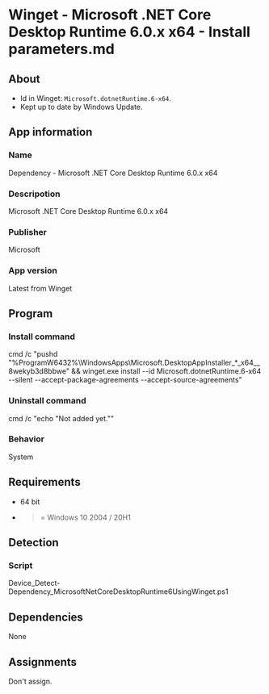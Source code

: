 # Winget - Microsoft .NET Core Desktop Runtime 6.0.x x64 - Install parameters.md
## About
* Id in Winget: ```Microsoft.dotnetRuntime.6-x64```.
* Kept up to date by Windows Update.


## App information
### Name
Dependency - Microsoft .NET Core Desktop Runtime 6.0.x x64

### Descripotion
Microsoft .NET Core Desktop Runtime 6.0.x x64

### Publisher
Microsoft

### App version
Latest from Winget


## Program
### Install command
cmd /c "pushd "%ProgramW6432%\WindowsApps\Microsoft.DesktopAppInstaller_*_x64__8wekyb3d8bbwe" && winget.exe install --id Microsoft.dotnetRuntime.6-x64 --silent --accept-package-agreements --accept-source-agreements"

### Uninstall command
cmd /c "echo "Not added yet.""

### Behavior
System


## Requirements
* 64 bit
* >= Windows 10 2004 / 20H1


## Detection
### Script
Device_Detect-Dependency_MicrosoftNetCoreDesktopRuntime6UsingWinget.ps1


## Dependencies
None


## Assignments
Don't assign.
